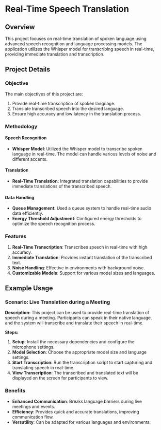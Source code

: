 # Real-Time Speech Translation

## Overview
This project focuses on real-time translation of spoken language using advanced speech recognition and language processing models. The application utilizes the Whisper model for transcribing speech in real-time, providing immediate translation and transcription.


## Project Details
### Objective
The main objectives of this project are:
1. Provide real-time transcription of spoken language.
2. Translate transcribed speech into the desired language.
3. Ensure high accuracy and low latency in the translation process.

### Methodology
#### Speech Recognition
- **Whisper Model**: Utilized the Whisper model to transcribe spoken language in real-time. The model can handle various levels of noise and different accents.

#### Translation
- **Real-Time Translation**: Integrated translation capabilities to provide immediate translations of the transcribed speech.

#### Data Handling
- **Queue Management**: Used a queue system to handle real-time audio data efficiently.
- **Energy Threshold Adjustment**: Configured energy thresholds to optimize the speech recognition process.

### Features
1. **Real-Time Transcription**: Transcribes speech in real-time with high accuracy.
2. **Immediate Translation**: Provides instant translation of the transcribed text.
3. **Noise Handling**: Effective in environments with background noise.
4. **Customizable Models**: Support for various model sizes and languages.

## Example Usage

### Scenario: Live Translation during a Meeting
**Description:** This project can be used to provide real-time translation of speech during a meeting. Participants can speak in their native language, and the system will transcribe and translate their speech in real-time.

**Steps:**
1. **Setup**: Install the necessary dependencies and configure the microphone settings.
2. **Model Selection**: Choose the appropriate model size and language settings.
3. **Start Transcription**: Run the transcription script to start capturing and translating speech in real-time.
4. **View Transcription**: The transcribed and translated text will be displayed on the screen for participants to view.

### Benefits
- **Enhanced Communication**: Breaks language barriers during live meetings and events.
- **Efficiency**: Provides quick and accurate translations, improving communication flow.
- **Versatility**: Can be adapted for various languages and environments.
